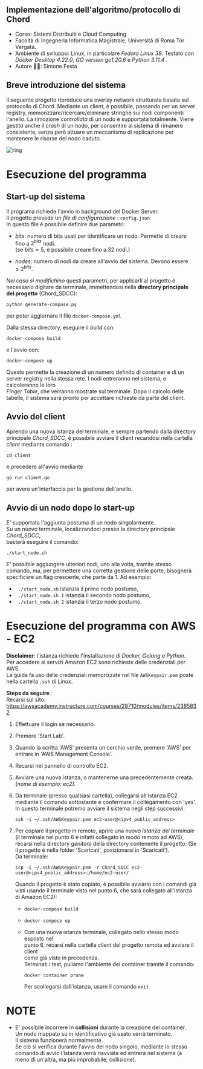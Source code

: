 ## Implementazione dell'algoritmo/protocollo di Chord

- Corso: Sistemi Distribuiti e Cloud Computing
- Facoltà di Ingegneria Informatica Magistrale, Università di Roma Tor Vergata.
- Ambiente di sviluppo: Linux, in particolare <i>Fedora Linux 38</i>. Testato con  <i>Docker Desktop 4.22.0</i>, <i>GO version go1.20.6</i> e <i>Python 3.11.4 </i>.
- Autore 👨‍💻: Simone Festa

## Breve introduzione del sistema

Il seguente progetto riproduce una overlay network strutturata basata sul protocollo di Chord. Mediante un client, è possibile, passando per un server registry, memorizzare/ricercare/eliminare stringhe sui nodi componenti l'anello. La rimozione  <i>controllata </i> di un nodo è supportata totalmente. Viene gestito anche il <i>crash </i>di un nodo,  per consentire al sistema di rimanere consistente, senza però attuare un meccanismo di replicazione per mantenere le risorse del nodo caduto.

![ring](https://github.com/simonefesta/Chord_SDCC/assets/55951548/96bae32b-4a10-4ca4-b375-c4e4138bb9b3)


# Esecuzione del programma

## Start-up del sistema

Il programa richiede l'avvio in background del Docker Server.  
Il progetto prevede un <i>file di configurazione </i>: `config.json`  
In questo file è possibile definire due parametri:

- <i>bits</i>: numero di bits usati per identificare un nodo. Permette di creare fino a $2^{bits}$ nodi.  
  (se $bits=5$, è possibile creare fino a 32 nodi.)

- <i>nodes</i>: numero di nodi da creare all'avvio del sistema. Devono essere $\leq2^{bits}$.  

<i>Nel caso si modifichino </i>questi parametri, per applicarli al progetto è necessario digitare da terminale, immettendosi nella **directory principale del progetto** (Chord_SDCC): 

```
python generate-compose.py
```

per poter aggiornare il file `docker-compose.yml`

Dalla stessa directory, eseguire il <i>build</i> con:

```
docker-compose build
```

e l'avvio con: 

```
docker-compose up
```

Questo permette la creazione di un numero definito di container e di un server registry nella stessa rete.  I nodi entreranno nel sistema, e calcoleranno le loro  
 <i>Finger Table</i>, che verranno mostrate sul terminale. Dopo il calcolo delle tabelle, il sistema sarà pronto per accettare richieste da parte del client.

## Avvio del client

Aprendo una nuova istanza del terminale, e sempre partendo dalla directory   
principale <i>Chord_SDCC</i>, è possibile avviare il client recandosi nella cartella  
 <i>client</i> mediante comando :

```
cd client
```

e procedere all'avvio mediante  

```
go run client.go
```

per avere un'interfaccia per la gestione dell'anello.  

## Avvio di un nodo dopo lo start-up

E' supportata l'aggiunta postuma di un nodo singolarmente.  
Su un nuovo terminale, localizzandoci presso la directory principale <i>Chord_SDCC</i>,  
basterà eseguire il comando:

```
./start_node.sh
```

E' possibile aggiungere ulteriori nodi, uno alla volta, tramite stesso comando, ma, per permettere una corretta gestione delle porte, bisognerà specificare un flag crescente, che parte da 1.
Ad esempio:

- ``` ./start_node.sh``` istanzia il primo nodo postumo, 
- ``` ./start_node.sh 1``` istanzia il secondo nodo postumo,
- ``` ./start_node.sh 2``` istanzia il terzo nodo postumo.

# Esecuzione del programma con AWS - EC2

<b>Disclaimer</b>: l'istanza richiede l'installazione di <i>Docker, Golang</i> e <i>Python</i>.   
Per accedere ai servizi Amazon EC2 sono richieste delle credenziali per AWS.   
La guida fa uso delle credenziali memorizzate nel file ```AWSKeypair.pem``` poste nella cartella ```.ssh``` di Linux.

<b>Steps da seguire </b>:  
Recarsi sul sito: https://awsacademy.instructure.com/courses/28710/modules/items/2385832  

1. Effettuare il login se necessario.  

2. Premere 'Start Lab'.  

3. Quando la scritta 'AWS' presenta un cerchio verde, premere 'AWS' per entrare in 'AWS Management Console'.  

4. Recarsi nel pannello di controllo EC2.  

5. Avviare una nuova istanza, o mantenerne una precedentemente creata. (<i>nome di esempio: ec2).</i>  

6. Da terminale (presso qualsiasi cartella), collegarsi all'istanza EC2 mediante il comando sottostante e confermare il collegamento con 'yes'. In questo terminale potremo avviare il sistema negli step successivi.  
   
   ```
   ssh -i ~/.ssh/AWSKeypair.pem ec2-user@<ipv4_public_address>   
   ```

7. Per copiare il progetto in remoto, aprire una <i>nuova istanza del terminale</i> (il terminale nel punto 6 è infatti collegato in modo remoto ad AWS), recarsi nella directory <i>genitore</i> della directory contenente il progetto.
   (Se il progetto è nella folder 'Scaricati', posizionarsi in 'Scaricati').    
   Da terminale:    
   
   ```
   scp -i ~/.ssh/AWSKeypair.pem -r Chord_SDCC ec2-user@<ipv4_public_address>:/home/ec2-user/
   ```
   
   Quando il progetto è stato copiato, è possibile avviarlo con i comandi già visti usando il terminale visto nel punto 6, che sarà collegato all'istanza di Amazon EC2):
   
   - ```
     docker-compose build
     ```
   
   - ```
     docker-compose up
     ```
   
   - Con una nuova istanza terminale, collegato nello stesso modo esposto nel   
     punto 6, recarsi nella cartella *client* del progetto remota ed avviare il client  
     come già visto in precedenza.   
     Terminati i test, puliamo l'ambiente dei container tramite il comando: 
     
     ```
     docker container prune
     ```
     
     Per scollegarsi dall'istanza, usare il comando `exit`

# NOTE

- E' possibile incorrere in <b>collisioni</b> durante la creazione dei container.   
  Un nodo mappato su in identificativo già usato verrà terminato.  
  Il sistema funzionerà normalmente.  
  Se ciò si verifica durante l'avvio del nodo singolo, mediante lo stesso comando di avvio l'istanza verrà riavviata ed entrerà nel sistema (a meno di un'altra, ma più improbabile, collisione). 
